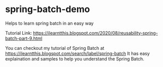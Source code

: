 # spring-batch-demo
Helps to learn spring batch in an easy way

Tutorial Link: https://ilearntthis.blogspot.com/2020/08/reusability-spring-batch-part-9.html


You can checkout my tutorial of Spring Batch at https://ilearntthis.blogspot.com/search/label/spring-batch 
It has easy explaination and samples to help you understand the Spring Batch.
